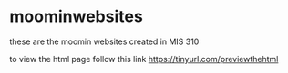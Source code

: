 # moominwebsites

these are the moomin websites created in MIS 310

to view the html page follow this link https://tinyurl.com/previewthehtml

